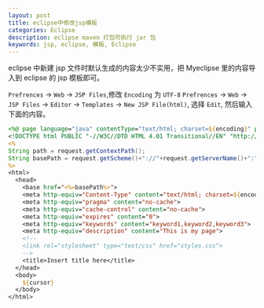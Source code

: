```yaml
---
layout: post
title: eclipse中修改jsp模板
categories: Eclipse
description: eclipse maven 打包可执行 jar 包
keywords: jsp, eclipse, 模板, Eclipse
---
```


eclipse 中新建 jsp 文件时默认生成的内容太少不实用，把 Myeclipse 里的内容导入到 eclipse 的 jsp 模板即可。

`Prefrences` -> `Web` -> `JSP Files`,修改 `Encoding` 为 `UTF-8`
`Prefrences` -> `Web` -> `JSP Files` -> `Editor` -> `Templates` -> `New JSP File(html)`, 选择 `Edit`, 然后输入下面的内容。

```jsp
<%@ page language="java" contentType="text/html; charset=${encoding}" pageEncoding="${encoding}"%>
<!DOCTYPE html PUBLIC "-//W3C//DTD HTML 4.01 Transitional//EN" "http://www.w3.org/TR/html4/loose.dtd">
<%
String path = request.getContextPath();
String basePath = request.getScheme()+"://"+request.getServerName()+":"+request.getServerPort()+path+"/";
%>
<html>
  <head>
    <base href="<%=basePath%>">
    <meta http-equiv="Content-Type" content="text/html; charset=${encoding}">
    <meta http-equiv="pragma" content="no-cache">
    <meta http-equiv="cache-control" content="no-cache">
    <meta http-equiv="expires" content="0">    
    <meta http-equiv="keywords" content="keyword1,keyword2,keyword3">
    <meta http-equiv="description" content="This is my page">
    <!--
    <link rel="stylesheet" type="text/css" href="styles.css">
    -->
    <title>Insert title here</title>
  </head>
  <body>
    ${cursor}
  </body>
</html>
```